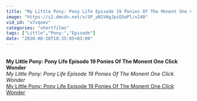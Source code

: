 ```yaml
---
title: "My Little Pony: Pony Life Episode 19 Ponies Of The Monent One Click Wonder"
image: "https://s2.dmcdn.net/v/SP_aN1VHgJpiQ5ePl/x240"
vid_id: "x7vqoev"
categories: "shortfilms"
tags: ["Little","Pony:","Episode"]
date: "2020-08-28T18:35:05+03:00"
---
```

<br><b>My Little Pony: Pony Life Episode 19 Ponies Of The Monent One Click Wonder</b><br> <i>My Little Pony: Pony Life Episode 19 Ponies Of The Monent One Click Wonder</i><br> <u>My Little Pony: Pony Life Episode 19 Ponies Of The Monent One Click Wonder</u>
